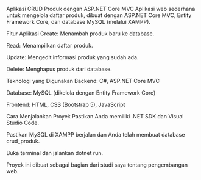 Aplikasi CRUD Produk dengan ASP.NET Core MVC
Aplikasi web sederhana untuk mengelola daftar produk, dibuat dengan ASP.NET Core MVC, Entity Framework Core, dan database MySQL (melalui XAMPP).

Fitur Aplikasi
Create: Menambah produk baru ke database.

Read: Menampilkan daftar produk.

Update: Mengedit informasi produk yang sudah ada.

Delete: Menghapus produk dari database.

Teknologi yang Digunakan
Backend: C#, ASP.NET Core MVC

Database: MySQL (dikelola dengan Entity Framework Core)

Frontend: HTML, CSS (Bootstrap 5), JavaScript

Cara Menjalankan Proyek
Pastikan Anda memiliki .NET SDK dan Visual Studio Code.

Pastikan MySQL di XAMPP berjalan dan Anda telah membuat database crud_produk.

Buka terminal dan jalankan dotnet run.

Proyek ini dibuat sebagai bagian dari studi saya tentang pengembangan web.
